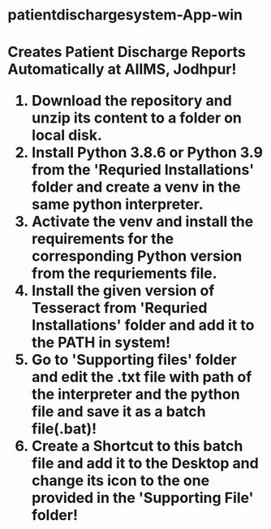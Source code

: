 # patientdischargesystem-App-win

<B><H1> Creates Patient Discharge Reports Automatically at AIIMS, Jodhpur! </B>

1)  Download the repository and unzip its content to a folder on local disk.
2)  Install Python 3.8.6 or Python 3.9 from the 'Requried Installations' folder and create a venv in the same python interpreter.
3)  Activate the venv and install the requirements for the corresponding Python version from the requriements file.
4)  Install the given version of Tesseract from 'Requried Installations' folder and add it to the PATH in system!
5)  Go to 'Supporting files' folder and edit the .txt file with path of the interpreter and the python file and save it as a batch file(.bat)!
6)  Create a Shortcut to this batch file and add it to the Desktop and change its icon to the one provided in the 'Supporting File' folder!
